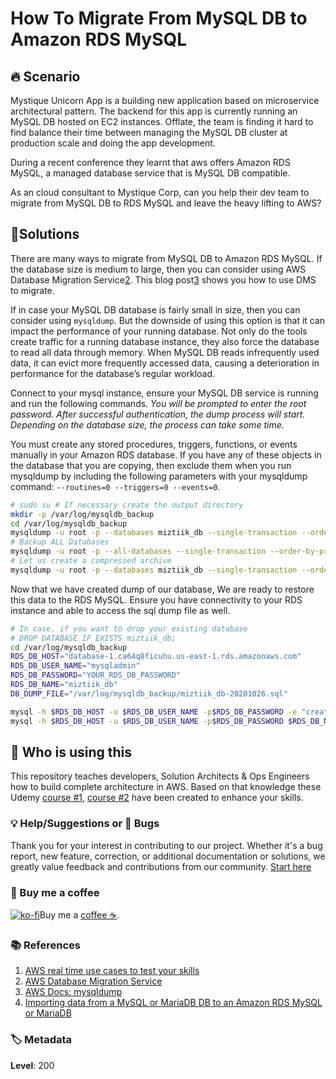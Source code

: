 # How To Migrate From MySQL DB to Amazon RDS MySQL

## 🔥 Scenario

Mystique Unicorn App is a building new application based on microservice architectural pattern. The backend for this app is currently running an MySQL DB hosted on EC2 instances. Offlate, the team is finding it hard to find balance their time between managing the MySQL DB cluster at production scale and doing the app development.

During a recent conference they learnt that aws offers Amazon RDS MySQL, a managed database service that is MySQL DB compatible.

As an cloud consultant to Mystique Corp, can you help their dev team to migrate from MySQL DB to RDS MySQL and leave the heavy lifting to AWS?

## 🎯Solutions

There are many ways to migrate from MySQL DB to Amazon RDS MySQL. If the database size is medium to large, then you can consider using AWS Database Migration Service[2]. This blog post[3] shows you how to use DMS to migrate.

If in case your MySQL DB database is fairly small in size, then you can consider using `mysqldump`. But the downside of using this option is that it can impact the performance of your running database. Not only do the tools create traffic for a running database instance, they also force the database to read all data through memory. When MySQL DB reads infrequently used data, it can evict more frequently accessed data, causing a deterioration in performance for the database’s regular workload.

Connect to your mysql instance, ensure your MySQL DB service is running and run the following commands. _You will be prompted to enter the root password. After successful authentication, the dump process will start. Depending on the database size, the process can take some time._

You must create any stored procedures, triggers, functions, or events manually in your Amazon RDS database. If you have any of these objects in the database that you are copying, then exclude them when you run mysqldump by including the following parameters with your mysqldump command: `--routines=0 --triggers=0 --events=0`.

```bash
# sudo su # If necessary create the output directory
mkdir -p /var/log/mysqldb_backup
cd /var/log/mysqldb_backup
mysqldump -u root -p --databases miztiik_db --single-transaction --order-by-primary > miztiik_db_$(date +%Y%m%d).sql
# Backup ALL Databases
mysqldump -u root -p --all-databases --single-transaction --order-by-primary > all_databases_$(date +%Y%m%d).sql
# Let us create a compressed archive
mysqldump -u root -p --databases miztiik_db --single-transaction --order-by-primary > miztiik_db_$(date +%Y%m%d).sql.gz
```

Now that we have created dump of our database, We are ready to restore this data to the RDS MySQL. Ensure you have connectivity to your RDS instance and able to access the sql dump file as well.

```bash
# In case, if you want to drop your existing database
# DROP DATABASE IF EXISTS miztiik_db;
cd /var/log/mysqldb_backup
RDS_DB_HOST="database-1.ca64q8ficuhu.us-east-1.rds.amazonaws.com"
RDS_DB_USER_NAME="mysqladmin"
RDS_DB_PASSWORD="YOUR_RDS_DB_PASSWORD"
RDS_DB_NAME="miztiik_db"
DB_DUMP_FILE="/var/log/mysqldb_backup/miztiik_db-20201026.sql"

mysql -h $RDS_DB_HOST -u $RDS_DB_USER_NAME -p$RDS_DB_PASSWORD -e "create database $RDS_DB_NAME";
mysql -h $RDS_DB_HOST -u $RDS_DB_USER_NAME -p$RDS_DB_PASSWORD $RDS_DB_NAME < $DB_DUMP_FILE
```

## 📌 Who is using this

This repository teaches developers, Solution Architects & Ops Engineers how to build complete architecture in AWS. Based on that knowledge these Udemy [course #1][103], [course #2][102] have been created to enhance your skills.

### 💡 Help/Suggestions or 🐛 Bugs

Thank you for your interest in contributing to our project. Whether it's a bug report, new feature, correction, or additional documentation or solutions, we greatly value feedback and contributions from our community. [Start here][200]

### 👋 Buy me a coffee

[![ko-fi](https://www.ko-fi.com/img/githubbutton_sm.svg)](https://ko-fi.com/Q5Q41QDGK)Buy me a [coffee ☕][900].

### 📚 References

1. [AWS real time use cases to test your skills][1]
2. [AWS Database Migration Service][2]
3. [AWS Docs: mysqldump][4]
4. [Importing data from a MySQL or MariaDB DB to an Amazon RDS MySQL or MariaDB][5]

### 🏷️ Metadata

**Level**: 200

[1]: https://github.com/miztiik/aws-real-time-use-cases
[2]: https://aws.amazon.com/dms/
[3]: https://github.com/miztiik/mysql-to-rds
[4]: https://docs.aws.amazon.com/AmazonRDS/latest/UserGuide/MySQL.Procedural.Exporting.NonRDSRepl.html
[5]: https://docs.aws.amazon.com/AmazonRDS/latest/UserGuide/MySQL.Procedural.Importing.SmallExisting.html
[100]: https://www.udemy.com/course/aws-cloud-security/?referralCode=B7F1B6C78B45ADAF77A9
[101]: https://www.udemy.com/course/aws-cloud-security-proactive-way/?referralCode=71DC542AD4481309A441
[102]: https://www.udemy.com/course/aws-cloud-development-kit-from-beginner-to-professional/?referralCode=E15D7FB64E417C547579
[103]: https://www.udemy.com/course/aws-cloudformation-basics?referralCode=93AD3B1530BC871093D6
[200]: https://github.com/miztiik/cfn-challenges/issues
[899]: https://www.udemy.com/user/n-kumar/
[900]: https://ko-fi.com/miztiik
[901]: https://ko-fi.com/Q5Q41QDGK
